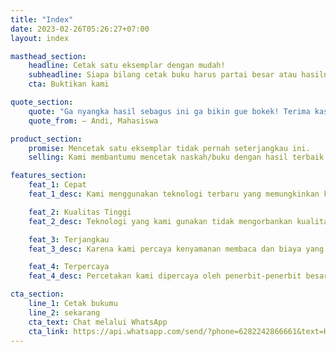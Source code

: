 ```yaml
---
title: "Index"
date: 2023-02-26T05:26:27+07:00
layout: index

masthead_section:
    headline: Cetak satu eksemplar dengan mudah!
    subheadline: Siapa bilang cetak buku harus partai besar atau hasilnya seperti fotokopi?
    cta: Buktikan kami

quote_section:
    quote: "Ga nyangka hasil sebagus ini ga bikin gue bokek! Terima kasih, Gawebukusijitil!"
    quote_from: – Andi, Mahasiswa

product_section:
    promise: Mencetak satu eksemplar tidak pernah seterjangkau ini.
    selling: Kami membantumu mencetak naskah/buku dengan hasil terbaik tanpa memaksamu berpuasa atau mengkonsumsi mie instant selama sebulan ke depan!

features_section:
    feat_1: Cepat
    feat_1_desc: Kami menggunakan teknologi terbaru yang memungkinkan kami mencetak pesanan anda dengan cepat

    feat_2: Kualitas Tinggi
    feat_2_desc: Teknologi yang kami gunakan tidak mengorbankan kualitas untuk mempercepat proses percetakan kami

    feat_3: Terjangkau
    feat_3_desc: Karena kami percaya kenyamanan membaca dan biaya yang mahal tidak selamanya linear

    feat_4: Terpercaya
    feat_4_desc: Percetakan kami dipercaya oleh penerbit-penerbit besar untuk mencetak buku-buku terbitan mereka

cta_section:
    line_1: Cetak bukumu
    line_2: sekarang
    cta_text: Chat melalui WhatsApp
    cta_link: https://api.whatsapp.com/send/?phone=6282242866661&text=Halo,+gawebukusijitil.+Aku+mau+cetak+buku.
---
```

